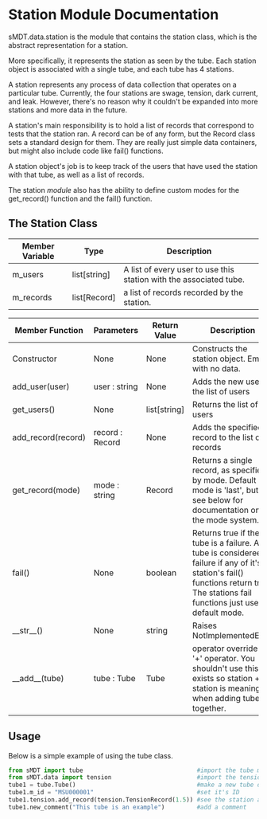 Station Module Documentation
=============================

sMDT.data.station is the module that contains the station class, which is the abstract representation for a station.

More specifically, it represents the station as seen by the tube. Each station object is associated with a single tube, and each tube has 4 stations.

A station represents any process of data collection that operates on a particular tube. Currently, the four stations are swage, tension, dark current, and leak. However, there's no reason why it couldn't be expanded into more stations and more data in the future.

A station's main responsibility is to hold a list of records that correspond to tests that the station ran. A record can be of any form, but the Record class sets a standard design for them. They are really just simple data containers, but might also include code like fail() functions.

A station object's job is to keep track of the users that have used the station with that tube, as well as a list of records.

The station *module* also has the ability to define custom modes for the get_record() function and the fail() function.


The Station Class
----------------

Member Variable | Type | Description
---|---|---
m_users | list[string] | A list of every user to use this station with the associated tube. 
m_records | list[Record] | a list of records recorded by the station.

Member Function | Parameters | Return Value | Description
---|---|---|---
Constructor | None | None | Constructs the station object. Empty with no data.
add_user(user)| user : string | None | Adds the new user to the list of users
get_users() | None | list[string] | Returns the list of users
add_record(record) | record : Record | None | Adds the specified record to the list of records
get_record(mode) | mode : string | Record | Returns a single record, as specified by mode. Default mode is 'last',  but see below for documentation on the mode system.
fail() | None | boolean | Returns true if the tube is a failure. A tube is considereed a failure if any of it's station's fail() functions return true. The stations fail functions just use the default mode. 
\_\_str\_\_() | None | string | Raises NotImplementedError
\_\_add\_\_(tube) | tube : Tube | Tube | operator override for '+' operator. You shouldn't use this, it exists so station + station is meaningful when adding tubes together. 

Usage
-----
Below is a simple example of using the tube class.
```python
from sMDT import tube                                #import the tube module
from sMDT.data import tension                        #import the tension module
tube1 = tube.Tube()                                  #make a new tube object
tube1.m_id = "MSU000001"                             #set it's ID
tube1.tension.add_record(tension.TensionRecord(1.5)) #see the station and the tension module for explanation of this line
tube1.new_comment("This tube is an example")         #add a comment